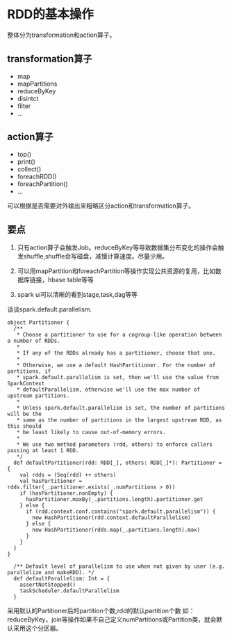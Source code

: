# RDD的基本操作

整体分为transformation和action算子。

## transformation算子
* map
* mapPartitions
* reduceByKey
* disintct
* filter
* ...

## action算子
* top()
* print()
* collect()
* foreachRDD()
* foreachPartition()
* ...

可以根据是否需要对外输出来粗略区分action和transformation算子。

## 要点
1. 只有action算子会触发Job。reduceByKey等导致数据集分布变化的操作会触发shuffle,shuffle会写磁盘，减慢计算速度。尽量少用。

2. 可以用mapPartition和foreachPartition等操作实现公共资源的复用，比如数据库链接，hbase table等等

3. spark ui可以清晰的看到stage,task,dag等等


谈谈spark.default.parallelism.
```
object Partitioner {
  /**
   * Choose a partitioner to use for a cogroup-like operation between a number of RDDs.
   *
   * If any of the RDDs already has a partitioner, choose that one.
   *
   * Otherwise, we use a default HashPartitioner. For the number of partitions, if
   * spark.default.parallelism is set, then we'll use the value from SparkContext
   * defaultParallelism, otherwise we'll use the max number of upstream partitions.
   *
   * Unless spark.default.parallelism is set, the number of partitions will be the
   * same as the number of partitions in the largest upstream RDD, as this should
   * be least likely to cause out-of-memory errors.
   *
   * We use two method parameters (rdd, others) to enforce callers passing at least 1 RDD.
   */
  def defaultPartitioner(rdd: RDD[_], others: RDD[_]*): Partitioner = {
    val rdds = (Seq(rdd) ++ others)
    val hasPartitioner = rdds.filter(_.partitioner.exists(_.numPartitions > 0))
    if (hasPartitioner.nonEmpty) {
      hasPartitioner.maxBy(_.partitions.length).partitioner.get
    } else {
      if (rdd.context.conf.contains("spark.default.parallelism")) {
        new HashPartitioner(rdd.context.defaultParallelism)
      } else {
        new HashPartitioner(rdds.map(_.partitions.length).max)
      }
    }
  }
}
```

```
  /** Default level of parallelism to use when not given by user (e.g. parallelize and makeRDD). */
  def defaultParallelism: Int = {
    assertNotStopped()
    taskScheduler.defaultParallelism
  }
```
采用默认的Partitioner后的partition个数,rdd的默认partition个数
如：reduceByKey，join等操作如果不自己定义numPartitions或Partition类，就会默认采用这个分区器。
